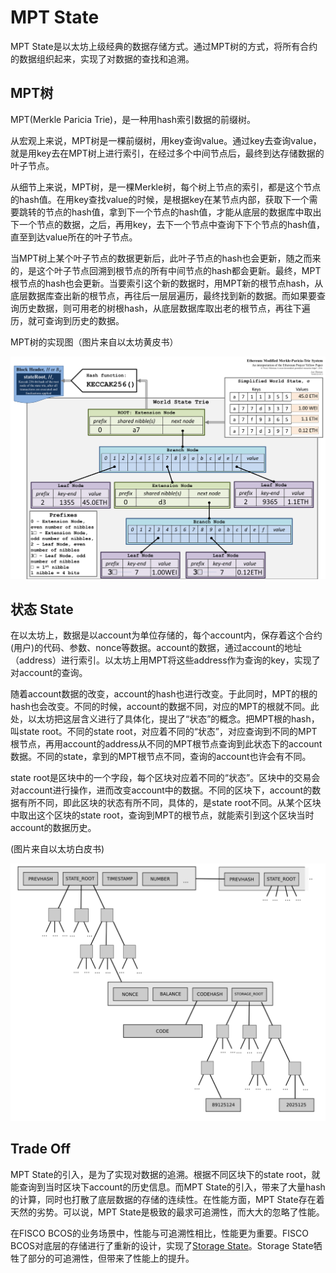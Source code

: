 # MPT State

MPT State是以太坊上级经典的数据存储方式。通过MPT树的方式，将所有合约的数据组织起来，实现了对数据的查找和追溯。

## MPT树

MPT(Merkle Paricia Trie)，是一种用hash索引数据的前缀树。

从宏观上来说，MPT树是一棵前缀树，用key查询value。通过key去查询value，就是用key去在MPT树上进行索引，在经过多个中间节点后，最终到达存储数据的叶子节点。

从细节上来说，MPT树，是一棵Merkle树，每个树上节点的索引，都是这个节点的hash值。在用key查找value的时候，是根据key在某节点内部，获取下一个需要跳转的节点的hash值，拿到下一个节点的hash值，才能从底层的数据库中取出下一个节点的数据，之后，再用key，去下一个节点中查询下下个节点的hash值，直至到达value所在的叶子节点。

当MPT树上某个叶子节点的数据更新后，此叶子节点的hash也会更新，随之而来的，是这个叶子节点回溯到根节点的所有中间节点的hash都会更新。最终，MPT根节点的hash也会更新。当要索引这个新的数据时，用MPT新的根节点hash，从底层数据库查出新的根节点，再往后一层层遍历，最终找到新的数据。而如果要查询历史数据，则可用老的树根hash，从底层数据库取出老的根节点，再往下遍历，就可查询到历史的数据。

MPT树的实现图（图片来自以太坊黄皮书）

![](../../../images/storage/mpt.png)

## 状态 State

在以太坊上，数据是以account为单位存储的，每个account内，保存着这个合约(用户)的代码、参数、nonce等数据。account的数据，通过account的地址（address）进行索引。以太坊上用MPT将这些address作为查询的key，实现了对account的查询。

随着account数据的改变，account的hash也进行改变。于此同时，MPT的根的hash也会改变。不同的时候，account的数据不同，对应的MPT的根就不同。此处，以太坊把这层含义进行了具体化，提出了“状态”的概念。把MPT根的hash，叫state root。不同的state root，对应着不同的“状态”，对应查询到不同的MPT根节点，再用account的address从不同的MPT根节点查询到此状态下的account数据。不同的state，拿到的MPT根节点不同，查询的account也许会有不同。

state root是区块中的一个字段，每个区块对应着不同的“状态”。区块中的交易会对account进行操作，进而改变account中的数据。不同的区块下，account的数据有所不同，即此区块的状态有所不同，具体的，是state root不同。从某个区块中取出这个区块的state root，查询到MPT的根节点，就能索引到这个区块当时account的数据历史。

(图片来自以太坊白皮书)

![](../../../images/storage/mpt_state.png)

## Trade Off

MPT State的引入，是为了实现对数据的追溯。根据不同区块下的state root，就能查询到当时区块下account的历史信息。而MPT State的引入，带来了大量hash的计算，同时也打散了底层数据的存储的连续性。在性能方面，MPT State存在着天然的劣势。可以说，MPT State是极致的最求可追溯性，而大大的忽略了性能。

在FISCO BCOS的业务场景中，性能与可追溯性相比，性能更为重要。FISCO BCOS对底层的存储进行了重新的设计，实现了[Storage State](storage.md)。Storage State牺牲了部分的可追溯性，但带来了性能上的提升。



